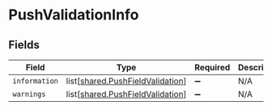 # PushValidationInfo


## Fields

| Field                                                                              | Type                                                                               | Required                                                                           | Description                                                                        |
| ---------------------------------------------------------------------------------- | ---------------------------------------------------------------------------------- | ---------------------------------------------------------------------------------- | ---------------------------------------------------------------------------------- |
| `information`                                                                      | list[[shared.PushFieldValidation](undefined/models/shared/pushfieldvalidation.md)] | :heavy_minus_sign:                                                                 | N/A                                                                                |
| `warnings`                                                                         | list[[shared.PushFieldValidation](undefined/models/shared/pushfieldvalidation.md)] | :heavy_minus_sign:                                                                 | N/A                                                                                |